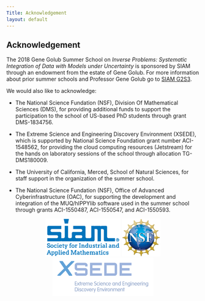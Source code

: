 ```yaml
---
Title: Acknowledgement
layout: default
---
```


## Acknowledgement

The 2018 Gene Golub Summer School on *Inverse Problems: Systematic Integration of Data with Models under Uncertainty* is sponsored by SIAM through an endowment from the estate of Gene Golub.
For more information about prior summer schools and Professor Gene Golub go to [SIAM G2S3](http://www.siam.org/students/g2s3/).

We would also like to acknowledge:

- The National Science Fundation (NSF), Division Of Mathematical Sciences (DMS), for providing additional funds to support the participation to the school of US-based PhD students through grant DMS-1834756.

- The Extreme Science and Engineering Discovery Environment (XSEDE), which is supported by National Science Foundation grant number ACI-1548562, for providing the cloud computing resources (Jetstream) for the hands on laboratory sessions of the school through allocation TG-DMS180009.

- The University of California, Merced, School of Natural Sciences, for staff support in the organization of the summer school.

- The National Science Fundation (NSF), Office of Advanced Cyberinfrastructure (OAC), for supporting the development and integration of the MUQ/hIPPYlib software used in the summer school through grants ACI-1550487, ACI-1550547, and ACI-1550593.

<center><img src="images/SIAM_co-branded-logo-300_square.png" alt="SIAM Logo" height="100px"/>
<img src="images/NSF_4-Color_bitmap_Logo.png" alt="NSF Logo" height="100px"/>
<img src="images/xsede-full-color.png" alt="XSEDE Logo" height="100px"/></center>
